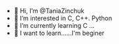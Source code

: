 - 👋 Hi, I’m @TaniaZinchuk
- 👀 I’m interested in C, C++. Python
- 🌱 I’m currently learning C ...
- 💞️  I want to learn......I'm beginer

<!---
TaniaZinchuk/TaniaZinchuk is a ✨ special ✨ repository because its `README.md` (this file) appears on your GitHub profile.
You can click the Preview link to take a look at your changes.
--->
